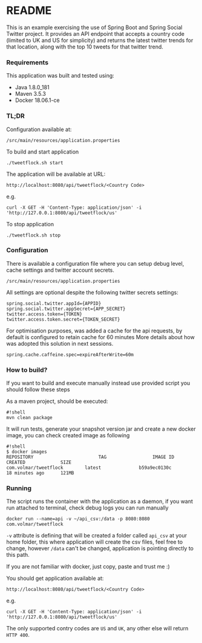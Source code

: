 # README #

This is an example exercising the use of Spring Boot and Spring Social Twitter project.
It provides an API endpoint that accepts a country code (limited to UK and US for simplicity) and returns the latest twitter trends for that location, along with the top 10 tweets for that twitter trend.

### Requirements ###

This application was built and tested using:

* Java 1.8.0_181
* Maven 3.5.3
* Docker 18.06.1-ce

### TL;DR ###
Configuration available at:

```
/src/main/resources/application.properties
```

To build and start application

```
./tweetflock.sh start
```

The application will be available at URL:

```
http://localhost:8080/api/tweetflock/<Country Code>
```

e.g.
```
curl -X GET -H 'Content-Type: application/json' -i 'http://127.0.0.1:8080/api/tweetflock/us'
```

To stop application

```
./tweetflock.sh stop
```

### Configuration ###

There is available a configuration file where you can setup debug level, cache settings and twitter account secrets.

```
/src/main/resources/application.properties
```

All settings are optional despite the following twitter secrets settings:

```
spring.social.twitter.appId={APPID}
spring.social.twitter.appSecret={APP_SECRET}
twitter.access.token={TOKEN}
twitter.access.token.secret={TOKEN_SECRET}
```

For optimisation purposes, was added a cache for the api requests, by default is configured to retain cache for 60 minutes
More details about how was adopted this solution in next sessions.

```
spring.cache.caffeine.spec=expireAfterWrite=60m
```

### How to build? ###

If you want to build and execute manually instead use provided script you should follow these steps

As a maven project, should be executed:

```
#!shell
mvn clean package
```
It will run tests, generate your snapshot version jar and create a new docker image, you can check created image as following

```
#!shell
$ docker images
REPOSITORY                        TAG                 IMAGE ID            CREATED             SIZE
com.volmar/tweetflock        latest              b59a9ec0130c        18 minutes ago      121MB
```

### Running ###

The script runs the container with the application as a daemon, if you want run attached to terminal, check debug logs you can run manually

```
docker run --name=api -v ~/api_csv:/data -p 8080:8080 com.volmar/tweetflock
```

`-v` attribute is defining that will be created a folder called `api_csv` at your home folder, this where application will create the csv files, feel free to change, however `/data` can't be changed, application is pointing directly to this path.

If you are not familiar with docker, just copy, paste and trust me :)

You should get application available at:

```
http://localhost:8080/api/tweetflock/<Country Code>
```
e.g.
```
curl -X GET -H 'Content-Type: application/json' -i 'http://127.0.0.1:8080/api/tweetflock/us'
```

The only supported contry codes are `US` and `UK`, any other else will return `HTTP 400`.
